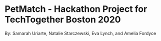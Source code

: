 # PetMatch - Hackathon Project for TechTogether Boston 2020
By: Samarah Uriarte, Natalie Starczewski, Eva Lynch, and Amelia Fordyce
